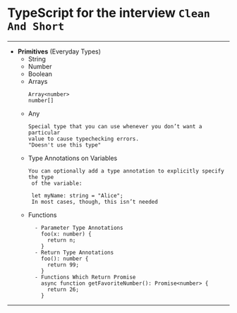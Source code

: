 # TypeScript for the interview `Clean And Short` 
----------
- __Primitives__ (Everyday Types)
  * String
  * Number
  * Boolean
  * Arrays
    ```
    Array<number>
    number[]
    ```
  * Any
    ```
    Special type that you can use whenever you don’t want a particular
    value to cause typechecking errors.
    "Doesn't use this type"
    ```
  * Type Annotations on Variables
    ```
    You can optionally add a type annotation to explicitly specify the type
     of the variable:

     let myName: string = "Alice";
     In most cases, though, this isn’t needed 
    ```
  * Functions
    ```
      - Parameter Type Annotations 
        foo(x: number) {
          return n;
        }
      - Return Type Annotations
        foo(): number {
          return 99;
        }
      - Functions Which Return Promise
        async function getFavoriteNumber(): Promise<number> {
          return 26;
        }

    ```
----------